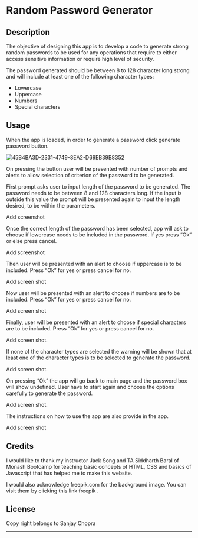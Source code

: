 # Random Password Generator


## Description

The objective of designing this app is to develop a code to generate strong random passwords to be used for any operations that require to either access sensitive information or require high level of security.

The password generated should be between 8 to 128 character long strong and will include at least one of the following character types:
-	Lowercase
-	Uppercase
-	Numbers
-	Special characters


## Usage

When the app is loaded, in order to generate a password click generate password button.

![45B4BA3D-2331-4749-8EA2-D69EB39B8352](https://user-images.githubusercontent.com/105487471/223868912-f192f644-19e3-4883-b115-df9fea559fcc.jpeg)

On pressing the button user will be presented with number of prompts and alerts to allow selection of criterion of the password to be generated.

First prompt asks user to input length of the password to be generated. The password needs to be between 8 and 128 characters long. If the input is outside this value the prompt will be presented again to input the length desired, to be within the parameters.

Add screenshot

Once the correct length of the password has been selected, app will ask to choose if lowercase needs to be included in the password. If yes press “Ok” or else press cancel.

Add screenshot

Then user will be presented with an alert to choose if uppercase is to be included. Press “Ok” for yes or press cancel for no.

Add screen shot

Now user will be presented with an alert to choose if numbers are to be included. Press “Ok” for yes or press cancel for no.

Add screen shot

Finally, user will be presented with an alert to choose if special characters are to be included. Press “Ok” for yes or press cancel for no.

Add screen shot.

If none of the character types are selected the warning will be shown that at least one of the character types is to be selected to generate the password. 

Add screen shot.

On pressing “Ok” the app will go back to main page and the password box will show undefined. User have to start again and choose the options carefully to generate the password.

Add screen shot.

The instructions on how to use the app are also provide in the app.

Add screen shot


## Credits

I would like to thank my instructor Jack Song  and TA Siddharth Baral of Monash Bootcamp for teaching basic concepts of HTML, CSS  and basics of Javascript that has helped me to make this website.

I would also acknowledge freepik.com for the background image. You can visit them by clicking this link  freepik .


## License

Copy right belongs to Sanjay Chopra

---

